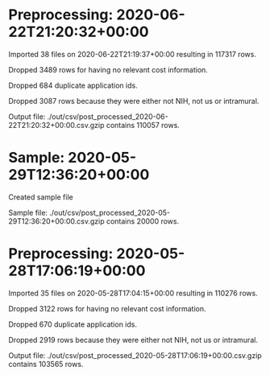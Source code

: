 

# Preprocessing: 2020-06-22T21:20:32+00:00

Imported 38 files on 2020-06-22T21:19:37+00:00 resulting in 117317 rows.

Dropped 3489 rows for having no relevant cost information.

Dropped 684 duplicate application ids.

Dropped 3087 rows because they were either not NIH, not us or intramural.

Output file: ./out/csv/post_processed_2020-06-22T21:20:32+00:00.csv.gzip contains 110057 rows.

# Sample: 2020-05-29T12:36:20+00:00

Created sample file

Sample file: ./out/csv/post_processed_2020-05-29T12:36:20+00:00.csv.gzip contains 20000 rows.

# Preprocessing: 2020-05-28T17:06:19+00:00

Imported 35 files on 2020-05-28T17:04:15+00:00 resulting in 110276 rows.

Dropped 3122 rows for having no relevant cost information.

Dropped 670 duplicate application ids.

Dropped 2919 rows because they were either not NIH, not us or intramural.

Output file: ./out/csv/post_processed_2020-05-28T17:06:19+00:00.csv.gzip contains 103565 rows.
